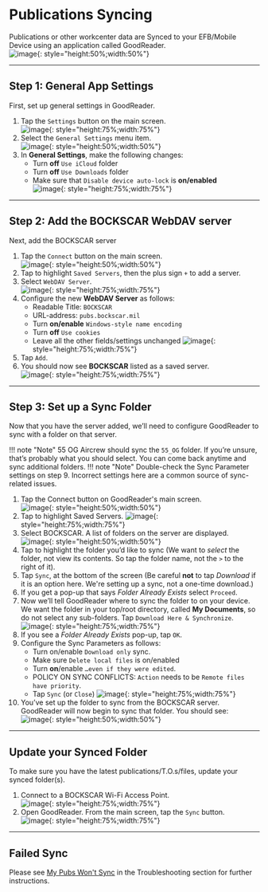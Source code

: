 # Publications Syncing 

Publications or other workcenter data are Synced to your EFB/Mobile Device using an application called GoodReader.  
![image](img/SyncingPubs/goodreadericon.png){: style="height:50%;width:50%"}

---

## Step 1: General App Settings

First, set up general settings in GoodReader.

1. Tap the `Settings` button on the main screen.  
![image](img/SyncingPubs/goodreadersettingsicon.png){: style="height:75%;width:75%"}
2. Select the `General Settings` menu item.  
![image](img/SyncingPubs/generalsettings.png){: style="height:50%;width:50%"}
3. In **General Settings**, make the following changes:
    * Turn **off** `Use iCloud` folder
    * Turn **off** `Use Downloads` folder
    * Make sure that `Disable device auto-lock` is **on/enabled**  
![image](img/SyncingPubs/autolock.png){: style="height:75%;width:75%"}

---

## Step 2: Add the BOCKSCAR WebDAV server

Next, add the BOCKSCAR server

1. Tap the `Connect` button on the main screen.  
![image](img/SyncingPubs/connecticon.png){: style="height:50%;width:50%"}
2. Tap to highlight `Saved Servers`, then the plus sign `+` to add a server.
3. Select `WebDAV Server`.  
![image](img/SyncingPubs/webdav.png){: style="height:75%;width:75%"}
4. Configure the new **WebDAV Server** as follows:
    * Readable Title: `BOCKSCAR`
    * URL-address: `pubs.bockscar.mil`
    * Turn **on/enable** `Windows-style name encoding`
    * Turn **off** `Use cookies`
    * Leave all the other fields/settings unchanged
![image](img/SyncingPubs/webdavsettings.png){: style="height:75%;width:75%"}
5. Tap `Add`.
6. You should now see **BOCKSCAR** listed as a saved server.  
![image](img/SyncingPubs/savedserversbockscar.png){: style="height:75%;width:75%"}

---

## Step 3: Set up a Sync Folder

Now that you have the server added, we’ll need to configure GoodReader to sync with a folder on that server.

!!! note "Note"
    55 OG Aircrew should sync the `55_OG` folder. If you’re unsure, that’s probably what you should select. You can come back anytime and sync additional folders.
!!! note "Note"
    Double-check the Sync Parameter settings on step 9. Incorrect settings here are a common source of sync-related issues.

1. Tap the Connect button on GoodReader's main screen.  
![image](img/SyncingPubs/connecticon.png){: style="height:50%;width:50%"}
2. Tap to highlight Saved Servers.
 ![image](img/SyncingPubs/savedservers.png){: style="height:75%;width:75%"}
3. Select BOCKSCAR. A list of folders on the server are displayed.  
 ![image](img/SyncingPubs/bockscarfiles.png){: style="height:50%;width:50%"}
4. Tap to highlight the folder you’d like to sync (We want to _select_ the folder, not view its contents. So tap the folder name, not the `>` to the right of it).
5. Tap `Sync`, at the bottom of the screen (Be careful **not** to tap _Download_ if it is an option here. We're setting up a sync, not a one-time download.)
6. If you get a pop-up that says _Folder Already Exists_ select `Proceed`.
7. Now we’ll tell GoodReader where to sync the folder to on your device. We want the folder in your top/root directory, called **My Documents**, so do not select any sub-folders. Tap `Download Here & Synchronize`.  
![image](img/SyncingPubs/mydocuments.png){: style="height:75%;width:75%"} 
8. If you see a _Folder Already Exists_ pop-up, tap `OK`.
9. Configure the Sync Parameters as follows:
    * Turn on/enable `Download only` sync.
    * Make sure `Delete local files` is on/enabled
    * Turn **on**/enable `…even if they were edited`.
    * POLICY ON SYNC CONFLICTS: `Action` needs to be `Remote files have priority`.
    * Tap `Sync` (or `Close`)
![image](img/SyncingPubs/syncparameters.png){: style="height:75%;width:75%"}
10. You’ve set up the folder to sync from the BOCKSCAR server. GoodReader will now begin to sync that folder. You should see:  
![image](img/SyncingPubs/syncprogress.png){: style="height:50%;width:50%"}

---

## Update your Synced Folder

To make sure you have the latest publications/T.O.s/files, update your synced folder(s).

1. Connect to a BOCKSCAR Wi-Fi Access Point.  
![image](img/SyncingPubs/wifi.png){: style="height:75%;width:75%"}  
2. Open GoodReader. From the main screen, tap the `Sync` button.  
![image](img/SyncingPubs/goodreadersyncicon.png){: style="height:75%;width:75%"}  

---

## Failed Sync

Please see [My Pubs Won't Sync](Troubleshooting.md#my-pubs-wont-sync) in the Troubleshooting section for further instructions.